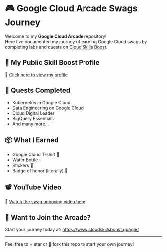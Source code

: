 # 🎮 Google Cloud Arcade Swags Journey

Welcome to my **Google Cloud Arcade** repository!  
Here I’ve documented my journey of earning Google Cloud swags by completing labs and quests on [Cloud Skills Boost](https://www.cloudskillsboost.google/).

## 🚀 My Public Skill Boost Profile
🔗 [Click here to view my profile](https://www.cloudskillsboost.google/public_profiles/7f08737e-732a-4401-bf79-af10a245d2c9)

## 🧠 Quests Completed
- Kubernetes in Google Cloud
- Data Engineering on Google Cloud
- Cloud Digital Leader
- BigQuery Essentials
- And many more...

## 📦 What I Earned
- Google Cloud T-shirt 👕
- Water Bottle 💧
- Stickers 🎉
- Badge of honor (literally) 🏅

## 📽️ YouTube Video
🎥 [Watch the swag unboxing video here](https://youtube.com/shorts/bzp5GgzCUmk)

## 🙌 Want to Join the Arcade?
Start your journey today at: https://www.cloudskillsboost.google/

---

Feel free to ⭐ star or 🍴 fork this repo to start your own journey!

